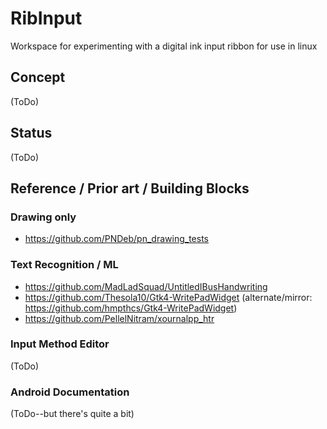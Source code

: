 # RibInput
Workspace for experimenting with a digital ink input ribbon for use in linux

## Concept
(ToDo)

## Status
(ToDo)

## Reference / Prior art / Building Blocks

### Drawing only
- https://github.com/PNDeb/pn_drawing_tests

### Text Recognition / ML
- https://github.com/MadLadSquad/UntitledIBusHandwriting
- https://github.com/Thesola10/Gtk4-WritePadWidget (alternate/mirror: https://github.com/hmpthcs/Gtk4-WritePadWidget)
- https://github.com/PellelNitram/xournalpp_htr

### Input Method Editor
(ToDo)

### Android Documentation
(ToDo--but there's quite a bit)
